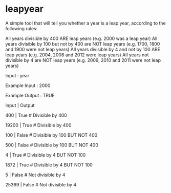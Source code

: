 # leapyear
A simple tool that will tell you whether a year is a leap year, according to the following rules:

All years divisible by 400 ARE leap years (e.g. 2000 was a leap year)
All years divisible by 100 but not by 400 are NOT leap years (e.g. 1700, 1800 and 1900 were not leap years)
All years divisible by 4 and not by 100 ARE leap years (e.g. 2004, 2008 and 2012 were leap years)
All years not divisible by 4 are NOT leap years (e.g. 2009, 2010 and 2011 were not leap years)

Input : year

Example Input : 2000

Example Output : TRUE

Input   |   Output

400     |   True # Divisible by 400

19200   |   True # Divisible by 400

100     |   False # Divisible by 100 BUT NOT 400

500     |   False # Divisible by 100 BUT NOT 400

4       |   True # Divisible by 4 BUT NOT 100

1872    |   True # Divisible by 4 BUT NOT 100

5       |   False # Not divisible by 4

25369   |   False # Not divisible by 4
